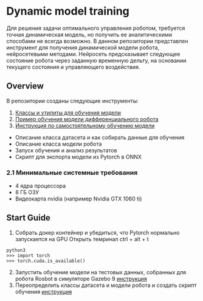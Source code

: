 # Dynamic model training

Для решения задачи оптимального управления роботом, требуется точная динамическая модель, но получить ее аналитическими способами не всегда возможно. В данном репозитории представлен инструмент для получения динамической модели робота, нейросетевыми методами. Нейросеть предсказывает следующее состояние робота через заданную временную дельту, на основании текущего состояния и управляющего воздействия.

## Overview

В репозитории созданы следующие инструменты:
1. [Классы и утилиты для обучения модели](/docs/trainer.md)
2. [Пример обучения модели дифференциального робота](/docs/train_rosbot_model_example.md) 
3. [Инструкция по самостоятельному обучению модели](/docs/train_model.md)
  * Описание класса датасета и как собирать данные для обучения
  * Описание класса модели робота
  * Запуск обучения и анализ результатов
  * Скрипт для экспорта модели из Pytorch в ONNX


### 2.1 Минимальные системные требования
* 4 ядра процессора
* 8 ГБ ОЗУ
* Видеокарта nvidia (например Nvidia GTX 1060 ti)

## Start Guide

1. Собрать докер контейнер и убедиться, что Pytorch нормально запускается на GPU
Открыть темринал ctrl + alt + t
```python3
python3
>>> import torch
>>> torch.cuda.is_available()
```

2. Запустить обучение модели на тестовых данных, собранных для робота Rosbot в симуляторе Gazebo 9 [инструкция](/docs/train_rosbot_model_example.md)
3. Переопределить классы датасета и модели робота и создать скрипт обучения [инструкция](/docs/train_model.md)
